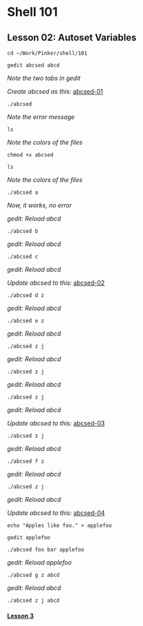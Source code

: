 # Shell 101
## Lesson 02: Autoset Variables

`cd ~/Work/Pinker/shell/101`

`gedit abcsed abcd`

*Note the two tabs in gedit*

*Create abcsed as this:* [abcsed-01](https://github.com/inkVerb/pinker/blob/master/101-shell/abcsed-01)

`./abcsed`

*Note the error message*

`ls`

*Note the colors of the files*

`chmod +x abcsed`

`ls`

*Note the colors of the files*

`./abcsed a`

*Now, it works, no error*

*gedit: Reload abcd*

`./abcsed b`

*gedit: Reload abcd*

`./abcsed c`

*gedit: Reload abcd*

*Update abcsed to this:* [abcsed-02](https://github.com/inkVerb/pinker/blob/master/101-shell/abcsed-02)

`./abcsed d z`

*gedit: Reload abcd*

`./abcsed e z`

*gedit: Reload abcd*

`./abcsed z j`

*gedit: Reload abcd*

`./abcsed z j`

*gedit: Reload abcd*

`./abcsed z j`

*gedit: Reload abcd*

*Update abcsed to this:* [abcsed-03](https://github.com/inkVerb/pinker/blob/master/101-shell/abcsed-03)

`./abcsed z j`

*gedit: Reload abcd*

`./abcsed f z`

*gedit: Reload abcd*

`./abcsed z j`

*gedit: Reload abcd*

*Update abcsed to this:* [abcsed-04](https://github.com/inkVerb/pinker/blob/master/101-shell/abcsed-04)

`echo "Apples like foo." > applefoo`

`gedit applefoo`

`./abcsed foo bar applefoo`

*gedit: Reload applefoo*

`./abcsed g z abcd`

*gedit: Reload abcd*

`./abcsed z j abcd`

#### [Lesson 3](https://github.com/inkVerb/pinker/blob/master/101-shell/Lesson-03.md)
